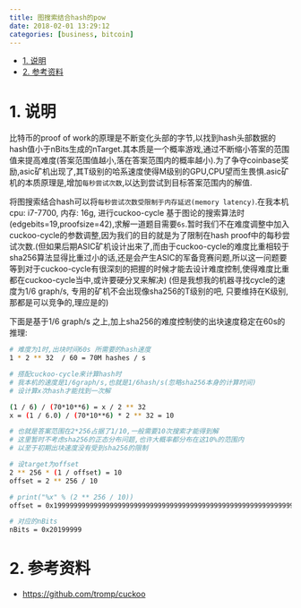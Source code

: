 ```yaml
---
title: 图搜索结合hash的pow
date: 2018-02-01 13:29:12
categories: [business, bitcoin]
---
```


<!-- TOC -->

- [1. 说明](#1-说明)
- [2. 参考资料](#2-参考资料)

<!-- /TOC -->


<a id="markdown-1-说明" name="1-说明"></a>
# 1. 说明

比特币的proof of work的原理是不断变化头部的字节,以找到hash头部数据的hash值小于nBits生成的nTarget.其本质是一个概率游戏,通过不断缩小答案的范围值来提高难度(答案范围值越小,落在答案范围内的概率越小).为了争夺coinbase奖励,asic矿机出现了,其T级别的哈系速度使得M级别的GPU,CPU望而生畏惧.asic矿机的本质原理是,增加`每秒尝试次数`,以达到尝试到目标答案范围内的解值.

将图搜索结合hash可以将`每秒尝试次数受限制于内存延迟(memory latency)`.在我本机 cpu: i7-7700, 内存: 16g, 进行cuckoo-cycle 基于图论的搜索算法时(edgebits=19,proofsize=42),求解一道题目需要`6s`.暂时我们不在难度调整中加入cuckoo-cycle的参数调整,因为我们的目的就是为了限制在hash proof中的每秒尝试次数.(但如果后期ASIC矿机设计出来了,而由于cuckoo-cycle的难度比重相较于sha256算法显得比重过小的话,还是会产生ASIC的军备竞赛问题,所以这一问题要等到对于cuckoo-cycle有很深刻的把握的时候才能去设计难度控制,使得难度比重都在cuckoo-cycle当中,或许要硬分叉来解决) (但是我想我的机器寻找cycle的速度为1/6 graph/s, 专用的矿机不会出现像sha256的T级别的吧, 只要维持在K级别,那都是可以竞争的,理应是的)

下面是基于1/6 graph/s 之上,加上sha256的难度控制使的出块速度稳定在60s的推理:


```bash
# 难度为1时,出块时间60s 所需要的hash速度
1 * 2 ** 32  / 60 = 70M hashes / s

# 搭配cuckoo-cycle来计算hash时
# 我本机的速度是1/6graph/s,也就是1/6hash/s(忽略sha256本身的计算时间)
# 设计算x次hash才能找到一次解

(1 / 6) / (70*10**6) = x / 2 ** 32
x = (1 / 6.0) / (70*10**6) * 2 ** 32 = 10

# 也就是答案范围在2*256占据了1/10,一般需要10次搜索才能得到解
# 这里暂时不考虑sha256的正态分布问题,也许大概率都分布在这10%的范围内
# 以至于初期出块速度没有受到sha256的限制

# 设target为offset
2 ** 256 * (1 / offset) = 10
offset = 2 ** 256 / 10

# print("%x" % (2 ** 256 / 10))
offset = 0x1999999999999999999999999999999999999999999999999999999999999999

# 对应的nBits
nBits = 0x20199999
```

<a id="markdown-2-参考资料" name="2-参考资料"></a>
# 2. 参考资料

* https://github.com/tromp/cuckoo
